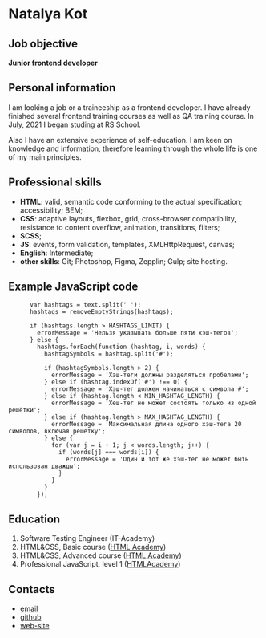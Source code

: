 # Natalya Kot

## Job objective

**Junior frontend developer**

## Personal information

I am looking a job or a traineeship as a frontend developer. I have already finished several frontend training courses as well as QA training course. In July, 2021 I began studing at RS School.

Also I have an extensive experience of self-education. I am keen on knowledge and information, therefore learning through the whole life is one of my main principles.

## Professional skills

- **HTML**: valid, semantic code conforming to the actual specification; accessibility; BEM;
- **CSS**: adaptive layouts, flexbox, grid, cross-browser compatibility, resistance to content overflow, animation, transitions, filters;
- **SCSS**;
- **JS**: events, form validation, templates, XMLHttpRequest, canvas;
- **English**: Intermediate;
- **other skills**: Git; Photoshop, Figma, Zepplin; Gulp; site hosting.

## Example JavaScript code

```if (text) {
      var hashtags = text.split(' ');
      hashtags = removeEmptyStrings(hashtags);

      if (hashtags.length > HASHTAGS_LIMIT) {
        errorMessage = 'Нельзя указывать больше пяти хэш-тегов';
      } else {
        hashtags.forEach(function (hashtag, i, words) {
          hashtagSymbols = hashtag.split('#');

          if (hashtagSymbols.length > 2) {
            errorMessage = 'Хэш-теги должны разделяться пробелами';
          } else if (hashtag.indexOf('#') !== 0) {
            errorMessage = 'Хэш-тег должен начинаться с символа #';
          } else if (hashtag.length < MIN_HASHTAG_LENGTH) {
            errorMessage = 'Хеш-тег не может состоять только из одной решётки';
          } else if (hashtag.length > MAX_HASHTAG_LENGTH) {
            errorMessage = 'Максимальная длина одного хэш-тега 20 символов, включая решётку';
          } else {
            for (var j = i + 1; j < words.length; j++) {
              if (words[j] === words[i]) {
                errorMessage = 'Один и тот же хэш-тег не может быть использован дважды';
              }
            }
          }
        });
```

## Education

1. Software Testing Engineer (IT-Academy)
2. HTML&CSS, Basic course ([HTML Academy](https://assets.htmlacademy.ru/certificates/intensive/26/209725.pdf?1475905684))
3. HTML&CSS, Advanced course ([HTML Academy](https://assets.htmlacademy.ru/certificates/intensive/47/209725.pdf?1509273486))
4. Professional JavaScript, level 1 ([HTMLAcademy](https://assets.htmlacademy.ru/certificates/intensive/121/209725.pdf?1575480068))

## Contacts

- [email](natalyavaskot@gmail.com)
- [github](https://github.com/petitechatte)
- [web-site](http://htmlkot.ru)
